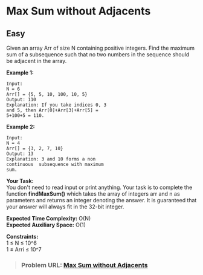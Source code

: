 # **Max Sum without Adjacents**

## **Easy**

Given an array Arr of size N containing positive integers. Find the maximum sum of a subsequence such that no two numbers in the sequence should be adjacent in the array.

**Example 1:**

```
Input:
N = 6
Arr[] = {5, 5, 10, 100, 10, 5}
Output: 110
Explanation: If you take indices 0, 3
and 5, then Arr[0]+Arr[3]+Arr[5] =
5+100+5 = 110.
```

**Example 2:**

```
Input:
N = 4
Arr[] = {3, 2, 7, 10}
Output: 13
Explanation: 3 and 10 forms a non
continuous  subsequence with maximum
sum.
```

**Your Task:**  
You don't need to read input or print anything. Your task is to complete the function **findMaxSum()** which takes the array of integers arr and n as parameters and returns an integer denoting the answer. It is guaranteed that your answer will always fit in the 32-bit integer.

**Expected Time Complexity:** O(N)  
**Expected Auxiliary Space:** O(1)

**Constraints:**  
1 ≤ N ≤ 10^6  
1 ≤ Arri ≤ 10^7  

> ### **Problem URL: [Max Sum without Adjacents](https://practice.geeksforgeeks.org/problems/7a33c749a79327b2889d420dd80342fff33aac6d/1)**
